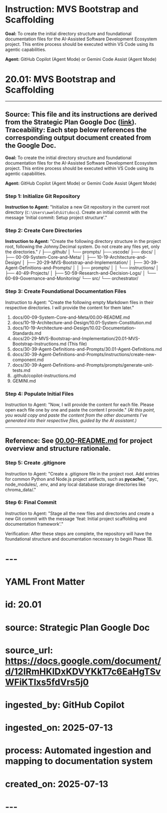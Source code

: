 # Instruction: MVS Bootstrap and Scaffolding

**Goal:** To create the initial directory structure and foundational documentation files for the AI-Assisted Software Development Ecosystem project. This entire process should be executed within VS Code using its agentic capabilities.

**Agent:** GitHub Copilot (Agent Mode) or Gemini Code Assist (Agent Mode)


# 20.01: MVS Bootstrap and Scaffolding

---
**Source:** This file and its instructions are derived from the Strategic Plan Google Doc ([link](https://docs.google.com/document/d/12IRmHKlDxKDVYKkT7c6EaHgTSvWFiKTlxs5fdVrs5j0)).
**Traceability:** Each step below references the corresponding output document created from the Google Doc.
---

**Goal:** To create the initial directory structure and foundational documentation files for the AI-Assisted Software Development Ecosystem project. This entire process should be executed within VS Code using its agentic capabilities.

**Agent:** GitHub Copilot (Agent Mode) or Gemini Code Assist (Agent Mode)


### **Step 1: Initialize Git Repository**

**Instruction to Agent:**
"Initialize a new Git repository in the current root directory (`C:\Users\aweld\Git\docs`). Create an initial commit with the message 'Initial commit: Setup project structure'."

### **Step 2: Create Core Directories**

**Instruction to Agent:**
"Create the following directory structure in the project root, following the Johnny.Decimal system. Do not create any files yet, only the directories."
/
├──.github/
│   └── prompts/
├──.vscode/
├── docs/
│   ├── 00-09-System-Core-and-Meta/
│   ├── 10-19-Architecture-and-Design/
│   ├── 20-29-MVS-Bootstrap-and-Implementation/
│   ├── 30-39-Agent-Definitions-and-Prompts/
│   │   ├── prompts/
│   │   └── instructions/
│   ├── 40-49-Projects/
│   ├── 50-59-Research-and-Decision-Logs/
│   └── 60-69-Governance-and-Monitoring/
└── src/
    └── orchestrator/

### **Step 3: Create Foundational Documentation Files**

Instruction to Agent:
"Create the following empty Markdown files in their respective directories. I will provide the content for them later."

1. docs/00-09-System-Core-and-Meta/00.00-README.md
2. docs/10-19-Architecture-and-Design/10.01-System-Constitution.md
3. docs/10-19-Architecture-and-Design/10.02-Documentation-Standards.md
4. docs/20-29-MVS-Bootstrap-and-Implementation/20.01-MVS-Bootstrap-Instructions.md (This file)
5. docs/30-39-Agent-Definitions-and-Prompts/30.01-Agent-Definitions.md
6. docs/30-39-Agent-Definitions-and-Prompts/instructions/create-new-component.md
7. docs/30-39-Agent-Definitions-and-Prompts/prompts/generate-unit-tests.md
8. .github/copilot-instructions.md
9. GEMINI.md

### **Step 4: Populate Initial Files**

Instruction to Agent:
"Now, I will provide the content for each file. Please open each file one by one and paste the content I provide."
*(At this point, you would copy and paste the content from the other documents I've generated into their respective files, guided by the AI assistant.)*

---
**Reference:** See [00.00-README.md](../00-09-System-Core-and-Meta/00.00-README.md) for project overview and structure rationale.
---
### **Step 5: Create .gitignore**

Instruction to Agent:
"Create a .gitignore file in the project root. Add entries for common Python and Node.js project artifacts, such as __pycache__/, *.pyc, node_modules/, .env, and any local database storage directories like chroma_data/."

### **Step 6: Final Commit**

Instruction to Agent:
"Stage all the new files and directories and create a new Git commit with the message 'feat: Initial project scaffolding and documentation framework'."

Verification:
After these steps are complete, the repository will have the foundational structure and documentation necessary to begin Phase 1B.
# ---
# YAML Front Matter
# id: 20.01
# source: Strategic Plan Google Doc
# source_url: https://docs.google.com/document/d/12IRmHKlDxKDVYKkT7c6EaHgTSvWFiKTlxs5fdVrs5j0
# ingested_by: GitHub Copilot
# ingested_on: 2025-07-13
# process: Automated ingestion and mapping to documentation system
# created_on: 2025-07-13
# ---
